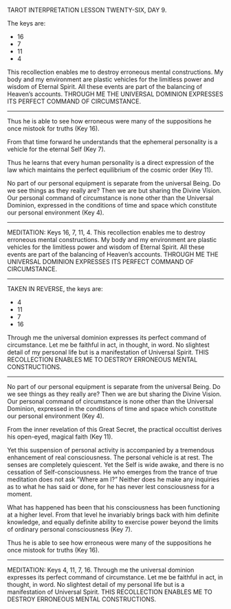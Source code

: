 TAROT INTERPRETATION
LESSON TWENTY-SIX, DAY 9.

The keys are:

- 16
-  7
- 11
-  4

This recollection enables me to destroy erroneous mental constructions. My body and my environment are plastic vehicles for the limitless power and wisdom of Eternal Spirit. All these events are part of the balancing of Heaven’s accounts. THROUGH ME THE UNIVERSAL DOMINION EXPRESSES ITS PERFECT COMMAND OF CIRCUMSTANCE.

---

Thus he is able to see how erroneous were many of the suppositions he once mistook for truths (Key 16).

From that time forward he understands that the ephemeral personality is a vehicle for the eternal Self (Key 7).

Thus he learns that every human personality is a direct expression of the law which maintains the perfect equilibrium of the cosmic order (Key 11).

No part of our personal equipment is separate from the universal Being. Do we see things as they really are? Then we are but sharing the Divine Vision. Our personal command of circumstance is none other than the Universal Dominion, expressed in the conditions of time and space which constitute our personal environment (Key 4).

---

MEDITATION: Keys 16, 7, 11, 4. This recollection enables me to destroy erroneous mental constructions. My body and my environment are plastic vehicles for the limitless power and wisdom of Eternal Spirit. All these events are part of the balancing of Heaven’s accounts. THROUGH ME THE UNIVERSAL DOMINION EXPRESSES ITS PERFECT COMMAND OF CIRCUMSTANCE.

---

TAKEN IN REVERSE, the keys are:

-  4
- 11
-  7
- 16

Through me the universal dominion expresses its perfect command of circumstance. Let me be faithful in act, in thought, in word. No slightest detail of my personal life but is a manifestation of Universal Spirit. THIS RECOLLECTION ENABLES ME TO DESTROY ERRONEOUS MENTAL CONSTRUCTIONS.

---

No part of our personal equipment is separate from the universal Being. Do we see things as they really are? Then we are but sharing the Divine Vision. Our personal command of circumstance is none other than the Universal Dominion, expressed in the conditions of time and space which constitute our personal environment (Key 4).

From the inner revelation of this Great Secret, the practical occultist derives his open-eyed, magical faith (Key 11).

Yet this suspension of personal activity is accompanied by a tremendous enhancement of real consciousness. The personal vehicle is at rest. The senses are completely quiescent. Yet the Self is wide awake, and there is no cessation of Self-consciousness. He who emerges from the trance of true meditation does not ask ”Where am I?” Neither does he make any inquiries as to what he has said or done, for he has never lest consciousness for a moment.

What has happened has been that his consciousness has been functioning at a higher level. From that level he invariably brings back with him definite knowledge, and equally definite ability to exercise power beyond the limits of ordinary personal consciousness (Key 7).

Thus he is able to see how erroneous were many of the suppositions he once mistook for truths (Key 16).

---

MEDITATION: Keys 4, 11, 7, 16. Through me the universal dominion expresses its perfect command of circumstance. Let me be faithful in act, in thought, in word. No slightest detail of my personal life but is a manifestation of Universal Spirit. THIS RECOLLECTION ENABLES ME TO DESTROY ERRONEOUS MENTAL CONSTRUCTIONS.
